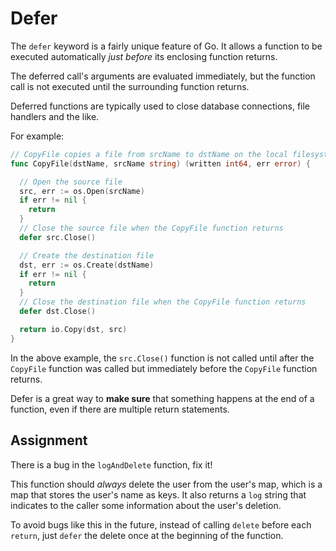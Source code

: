 # Defer

The `defer` keyword is a fairly unique feature of Go. It allows a function to be executed automatically *just before* its enclosing function returns.

The deferred call's arguments are evaluated immediately, but the function call is not executed until the surrounding function returns.

Deferred functions are typically used to close database connections, file handlers and the like.

For example:

```go
// CopyFile copies a file from srcName to dstName on the local filesystem.
func CopyFile(dstName, srcName string) (written int64, err error) {

  // Open the source file
  src, err := os.Open(srcName)
  if err != nil {
    return
  }
  // Close the source file when the CopyFile function returns
  defer src.Close()

  // Create the destination file
  dst, err := os.Create(dstName)
  if err != nil {
    return
  }
  // Close the destination file when the CopyFile function returns
  defer dst.Close()

  return io.Copy(dst, src)
}
```

In the above example, the `src.Close()` function is not called until after the `CopyFile` function was called but immediately before the `CopyFile` function returns.

Defer is a great way to **make sure** that something happens at the end of a function, even if there are multiple return statements.

## Assignment

There is a bug in the `logAndDelete` function, fix it!

This function should *always* delete the user from the user's map, which is a map that stores the user's name as keys. It also returns a `log` string that indicates to the caller some information about the user's deletion.

To avoid bugs like this in the future, instead of calling `delete` before each `return`, just `defer` the delete once at the beginning of the function.
